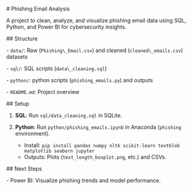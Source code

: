 \# Phishing Email Analysis

A project to clean, analyze, and visualize phishing email data using SQL, Python, and Power BI for cybersecurity insights.



\## Structure

\- `data/`: Raw (`Phishing\_Email.csv`) and cleaned (`cleaned\_emails.csv`) datasets

\- `sql/`: SQL scripts (`data\_cleaning.sql`)

\- `python/`: python scripts (`phishing_emails.py`) and outputs

\- `README.md`: Project overview



\## Setup

1. **SQL**: Run `sql/data_cleaning.sql` in SQLite.

2. **Python**: Run `python/phishing_emails.ipynb` in Anaconda (`phishing` environment).
   - Install: `pip install pandas numpy nltk scikit-learn textblob matplotlib seaborn jupyter`
   - Outputs: Plots (`text_length_boxplot.png`, etc.) and CSVs.


\## Next Steps


\- Power BI: Visualize phishing trends and model performance.

